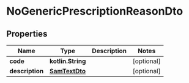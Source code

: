 
# NoGenericPrescriptionReasonDto

## Properties
Name | Type | Description | Notes
------------ | ------------- | ------------- | -------------
**code** | **kotlin.String** |  |  [optional]
**description** | [**SamTextDto**](SamTextDto.md) |  |  [optional]



